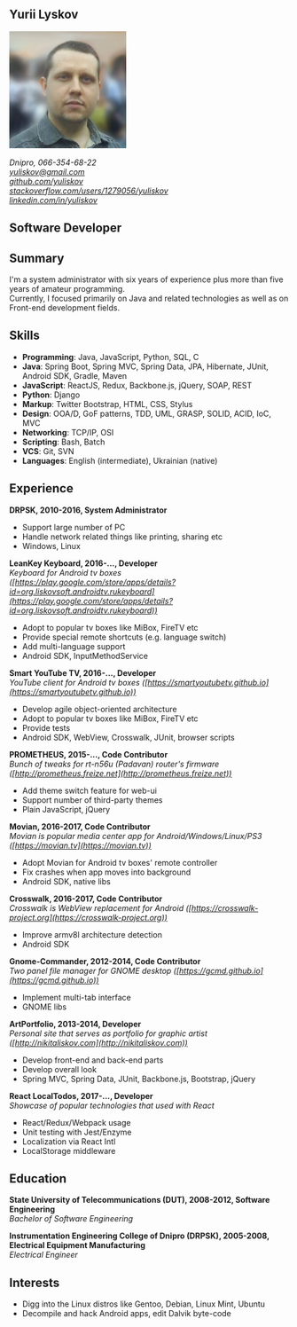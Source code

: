 ## **Yurii Lyskov**

<img id="my-photo" src="/img/my_photo2.jpg"/>

*Dnipro, 066-354-68-22*  
*[yuliskov@gmail.com](mailto:yuliskov@gmail.com)*  
*[github.com/yuliskov](https://github.com/yuliskov)*  
*[stackoverflow.com/users/1279056/yuliskov](https://stackoverflow.com/users/1279056/yuliskov)*  
*[linkedin.com/in/yuliskov](http://www.linkedin.com/in/yuliskov)*  

<div class="clear"></div>

## Software Developer

## Summary

I'm a system administrator with six years of experience plus more than five years of amateur programming.  
Currently, I focused primarily on Java and related technologies as well as on Front-end development fields.

## Skills

- **Programming**: Java, JavaScript, Python, SQL, C
- **Java**: Spring Boot, Spring MVC, Spring Data, JPA, Hibernate, JUnit, Android SDK, Gradle, Maven
- **JavaScript**: ReactJS, Redux, Backbone.js, jQuery, SOAP, REST
- **Python**: Django
- **Markup**: Twitter Bootstrap, HTML, CSS, Stylus
- **Design**: OOA/D, GoF patterns, TDD, UML, GRASP, SOLID, ACID, IoC, MVC
- **Networking**: TCP/IP, OSI
- **Scripting**: Bash, Batch
- **VCS**: Git, SVN
- **Languages**: English (intermediate), Ukrainian (native)

## Experience

**DRPSK, 2010-2016, System Administrator**
- Support large number of PC
- Handle network related things like printing, sharing etc
- Windows, Linux

**LeanKey Keyboard, 2016-..., Developer**  
*Keyboard for Android tv boxes ([https://play.google.com/store/apps/details?id=org.liskovsoft.androidtv.rukeyboard](https://play.google.com/store/apps/details?id=org.liskovsoft.androidtv.rukeyboard))*
- Adopt to popular tv boxes like MiBox, FireTV etc
- Provide special remote shortcuts (e.g. language switch)
- Add multi-language support
- Android SDK, InputMethodService

**Smart YouTube TV, 2016-..., Developer**  
*YouTube client for Android tv boxes ([https://smartyoutubetv.github.io](https://smartyoutubetv.github.io))*
- Develop agile object-oriented architecture
- Adopt to popular tv boxes like MiBox, FireTV etc
- Provide tests
- Android SDK, WebView, Crosswalk, JUnit, browser scripts

**PROMETHEUS, 2015-..., Code Contributor**  
*Bunch of tweaks for rt-n56u (Padavan) router's firmware ([http://prometheus.freize.net](http://prometheus.freize.net))*
- Add theme switch feature for web-ui
- Support number of third-party themes
- Plain JavaScript, jQuery

**Movian, 2016-2017, Code Contributor**  
*Movian is popular media center app for Android/Windows/Linux/PS3 ([https://movian.tv](https://movian.tv))*
- Adopt Movian for Android tv boxes' remote controller
- Fix crashes when app moves into background
- Android SDK, native libs

**Crosswalk, 2016-2017, Code Contributor**  
*Crosswalk is WebView replacement for Android ([https://crosswalk-project.org](https://crosswalk-project.org))*
- Improve armv8l architecture detection
- Android SDK

**Gnome-Commander, 2012-2014, Code Contributor**  
*Two panel file manager for GNOME desktop ([https://gcmd.github.io](https://gcmd.github.io))*  
- Implement multi-tab interface
- GNOME libs

**ArtPortfolio, 2013-2014, Developer**  
*Personal site that serves as portfolio for graphic artist ([http://nikitaliskov.com](http://nikitaliskov.com))*  
- Develop front-end and back-end parts
- Develop overall look
- Spring MVC, Spring Data, JUnit, Backbone.js, Bootstrap, jQuery

**React LocalTodos, 2017-..., Developer**  
*Showcase of popular technologies that used with React*
- React/Redux/Webpack usage
- Unit testing with Jest/Enzyme
- Localization via React Intl
- LocalStorage middleware

## Education

**State University of Telecommunications (DUT), 2008-2012, Software Engineering**  
*Bachelor of Software Engineering*

**Instrumentation Engineering College of Dnipro (DRPSK), 2005-2008, Electrical Equipment Manufacturing**  
*Electrical Engineer*

## Interests

- Digg into the Linux distros like Gentoo, Debian, Linux Mint, Ubuntu
- Decompile and hack Android apps, edit Dalvik byte-code
